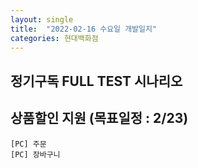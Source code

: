 ```yaml
---
layout: single
title:  "2022-02-16 수요일 개발일지"
categories: 현대백화점
---
```


## 정기구독 FULL TEST 시나리오

## 상품할인 지원 (목표일정 : 2/23)

    [PC] 주문
    [PC] 장바구니